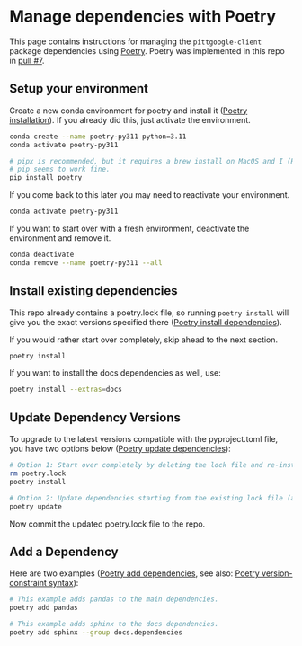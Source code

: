 # Manage dependencies with Poetry

This page contains instructions for managing the `pittgoogle-client` package dependencies using [Poetry](https://python-poetry.org/).
Poetry was implemented in this repo in [pull #7](https://github.com/mwvgroup/pittgoogle-client/pull/7).

## Setup your environment

Create a new conda environment for poetry and install it ([Poetry installation](https://python-poetry.org/docs/#installation)).
If you already did this, just activate the environment.

```bash
conda create --name poetry-py311 python=3.11
conda activate poetry-py311

# pipx is recommended, but it requires a brew install on MacOS and I (Raen) avoid brew whenever possible.
# pip seems to work fine.
pip install poetry
```

If you come back to this later you may need to reactivate your environment.

```bash
conda activate poetry-py311
```

If you want to start over with a fresh environment, deactivate the environment and remove it.

```bash
conda deactivate
conda remove --name poetry-py311 --all
```

## Install existing dependencies

This repo already contains a poetry.lock file, so running `poetry install` will give you
the exact versions specified there ([Poetry install dependencies](https://python-poetry.org/docs/basic-usage/#installing-dependencies)).

If you would rather start over completely, skip ahead to the next section.

```bash
poetry install
```

If you want to install the docs dependencies as well, use:

```bash
poetry install --extras=docs
```

## Update Dependency Versions

To upgrade to the latest versions compatible with the pyproject.toml file, you have two options below
([Poetry update dependencies](https://python-poetry.org/docs/basic-usage/#updating-dependencies-to-their-latest-versions)):

```bash
# Option 1: Start over completely by deleting the lock file and re-installing.
rm poetry.lock
poetry install

# Option 2: Update dependencies starting from the existing lock file (assumes you've run poetry install).
poetry update
```

Now commit the updated poetry.lock file to the repo.

## Add a Dependency

Here are two examples
([Poetry add dependencies](https://python-poetry.org/docs/managing-dependencies/#adding-a-dependency-to-a-group),
see also: [Poetry version-constraint syntax](https://python-poetry.org/docs/dependency-specification/)):

```bash
# This example adds pandas to the main dependencies.
poetry add pandas

# This example adds sphinx to the docs dependencies.
poetry add sphinx --group docs.dependencies
```
